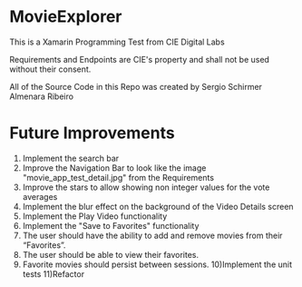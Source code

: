 # MovieExplorer
This is a Xamarin Programming Test from CIE Digital Labs

Requirements and Endpoints are CIE's property and shall not be used without their consent.

All of the Source Code in this Repo was created by Sergio Schirmer Almenara Ribeiro

# Future Improvements
1) Implement the search bar
2) Improve the Navigation Bar to look like the image "movie_app_test_detail.jpg" from the Requirements
3) Improve the stars to allow showing non integer values for the vote averages
4) Implement the blur effect on the background of the Video Details screen
5) Implement the Play Video functionality
6) Implement the "Save to Favorites" functionality
7) The user should have the ability to add and remove movies from their “Favorites”.
8) The user should be able to view their favorites.
9) Favorite movies should persist between sessions.
10)Implement the unit tests
11)Refactor
